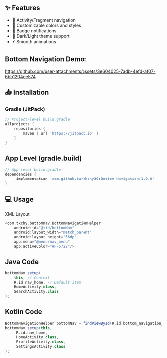 ## ✨ Features
- 🔄 Activity/Fragment navigation
- 🎨 Customizable colors and styles
- 🔔 Badge notifications
- 🌙 Dark/Light theme support
- ⚡ Smooth animations

## Bottom Navigation Demo:


https://github.com/user-attachments/assets/3e604025-7adb-4efd-af07-6bb1204ee574

## 📥 Installation

### Gradle (JitPack)
```groovy
// Project-level build.gradle
allprojects {
    repositories {
        maven { url 'https://jitpack.io' }
    }
}
```

## App Level (gradle.build)
```groovy
// App-level build.gradle
dependencies {
     implementation 'com.github.tarekchy30:Bottom-Navigation:1.0.0'
}

```

## 💻 Usage
   XML Layout
```groovy
<com.tkchy.buttomnav.BottomNavigationHelper
    android:id="@+id/bottomNav"
    android:layout_width="match_parent"
    android:layout_height="56dp"
    app:menu="@menu/nav_menu"
    app:activeColor="#FF5722"/>

```

## Java Code
```groovy
bottomNav.setup(
    this, // Context
    R.id.nav_home, // Default item
    HomeActivity.class,
    SearchActivity.class
);
```


## Kotlin Code 
```groovy
BottomNavigationHelper bottomNav = findViewById(R.id.bottom_navigation_helper);
bottomNav.setup(this,
     R.id.nav_home,
     HomeActivity.class,
     ProfileActivity.class,
     SettingsActivity.class
);

```




   
